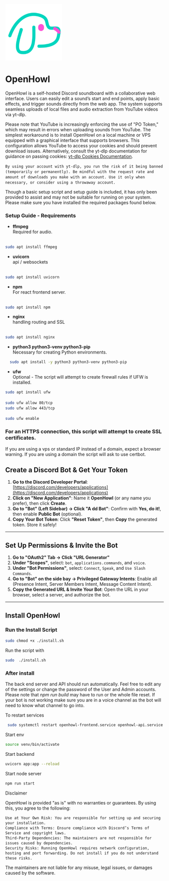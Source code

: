 ![logo](https://raw.githubusercontent.com/owen-tay/OpenHowl/refs/heads/main/app/apple-touch-icon.png)



# OpenHowl          
OpenHowl is a self-hosted Discord soundboard with a collaborative web interface. Users can easily edit a sound’s start and end points, apply basic effects, and trigger sounds directly from the web app. The system supports seamless uploads of local files and audio extraction from YouTube videos via yt-dlp.

Please note that YouTube is increasingly enforcing the use of "PO Token," which may result in errors when uploading sounds from YouTube. The simplest workaround is to install OpenHowl on a local machine or VPS equipped with a graphical interface that supports browsers. This configuration allows YouTube to access your cookies and should prevent download issues. Alternatively, consult the yt-dlp documentation for guidance on passing cookies: [yt-dlp Cookies Documentation](https://github.com/yt-dlp/yt-dlp/wiki/Extractors#exporting-youtube-cookies).

`By using your account with yt-dlp, you run the risk of it being banned (temporarily or permanently). Be mindful with the request rate and amount of downloads you make with an account. Use it only when necessary, or consider using a throwaway account.`

Though a basic setup script and setup guide is included, it has only been provided to assist and may not be suitable for running on your system. Please make sure you have installed the required packages found below. 

### Setup Guide - Requirements 



- **ffmpeg**  
  Required for audio.

```bash

sudo apt install ffmpeg 
```

- **uvicorn**  
 api / websockets

 ```bash

sudo apt install uvicorn 
```

- **npm**  
  For react frontend server.

 ```bash

sudo apt install npm 
```


- **nginx**  
 handling routing and SSL

 ```bash

sudo apt install nginx 
```


- **python3 python3-venv python3-pip**  
  Necessary for creating Python environments. 
  
```bash
  sudo apt install -y python3 python3-venv python3-pip
  ```


- **ufw**  
  Optional - The script will attempt to create firewall rules if UFW is installed.

```bash
sudo apt install ufw

sudo ufw allow 80/tcp
sudo ufw allow 443/tcp

sudo ufw enable
```


  
### For an HTTPS connection, this script will attempt to create SSL certificates. 
If you are using a vps or standard IP instead of a domain, expect a browser warning. If you are using a domain the script will ask to use certbot. 


## Create a Discord Bot & Get Your Token

1. **Go to the Discord Developer Portal**: [https://discord.com/developers/applications](https://discord.com/developers/applications)
2. **Click on "New Application"**: Name it **OpenHowl** (or any name you prefer), then click **Create**.
3. **Go to "Bot" (Left Sidebar) → Click "A  dd Bot"**: Confirm with **Yes, do it!**, then enable **Public Bot** (optional).
4. **Copy Your Bot Token**: Click **"Reset Token"**, then **Copy** the generated token. Store it safely!

---

## Set Up Permissions & Invite the Bot

1. **Go to "OAuth2" Tab → Click "URL Generator"**
2. **Under "Scopes"**, select: `bot`, `applications.commands`, and `voice`.
3. **Under "Bot Permissions"**, select: `Connect`, `Speak`, and `Use Slash Commands`.
4. **Go to "Bot" on the side bay → Privileged Gateway Intents**: Enable all (Presence Intent, Server Members Intent, Message Content Intent).
5. **Copy the Generated URL & Invite Your Bot**: Open the URL in your browser, select a server, and authorize the bot.

---

## Install OpenHowl

### Run the Install Script

```bash
sudo chmod +x ./install.sh
```
Run the script with 

```bash
sudo  ./install.sh
```

### After install

The back end server and API should run automatically. Feel free to edit any of the settings or change the password of the User and Admin accounts. Please note that *npm run build* may have to run or the whole file reset. 
If your bot is not working make sure you are in a voice channel as the bot will need to know what channel to go into.

To restart services
```bash
 sudo systemctl restart openhowl-frontend.service openhowl-api.service 
 ```


Start env 

```bash
source venv/bin/activate
```

Start backend

```bash
uvicorn app:app --reload

```

Start node server


```bash
npm run start

```



Disclaimer

OpenHowl is provided "as is" with no warranties or guarantees. By using this, you agree to the following:

    Use at Your Own Risk: You are responsible for setting up and securing your installation.
    Compliance with Terms: Ensure compliance with Discord’s Terms of Service and copyright laws.
    Third-Party Dependencies: The maintainers are not responsible for issues caused by dependencies.
    Security Risks: Running OpenHowl requires network configuration, hosting and port forwarding. Do not install if you do not understand these risks.

The maintainers are not liable for any misuse, legal issues, or damages caused by the software.

